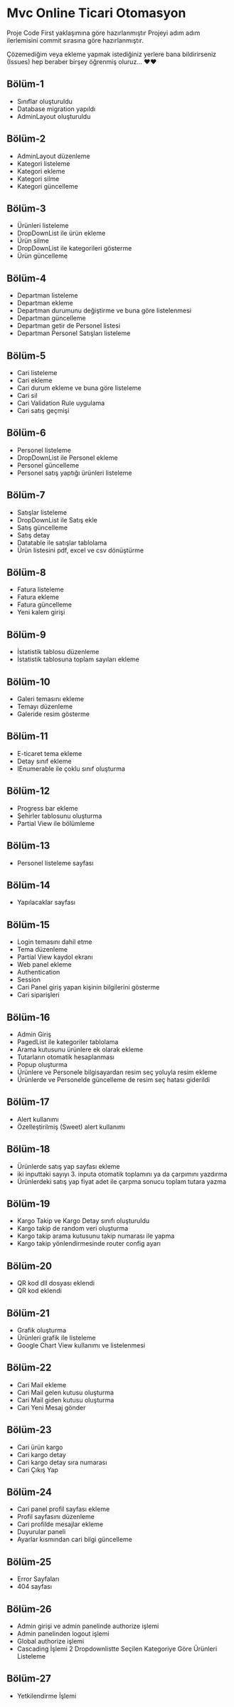 # Mvc Online Ticari Otomasyon

Proje Code First yaklaşımına göre hazırlanmıştır
Projeyi adım adım ilerlemisini commit sırasına göre hazırlanmıştır.

Çözemediğim veya ekleme yapmak istediğiniz yerlere bana bildirirseniz (Issues) hep beraber birşey öğrenmiş oluruz... ♥♥

## Bölüm-1
- Sınıflar oluşturuldu
- Database migration yapıldı
- AdminLayout oluşturuldu

## Bölüm-2
- AdminLayout düzenleme
- Kategori listeleme
- Kategori ekleme
- Kategori silme
- Kategori güncelleme

## Bölüm-3
- Ürünleri listeleme 
- DropDownList ile ürün ekleme
- Ürün silme
- DropDownList ile kategorileri gösterme
- Ürün güncelleme

## Bölüm-4
- Departman listeleme
- Departman ekleme
- Departman durumunu değiştirme ve buna göre listelenmesi
- Departman güncelleme
- Departman getir de Personel listesi
- Departman Personel Satışları listeleme

## Bölüm-5
- Cari listeleme
- Cari ekleme
- Cari durum ekleme ve buna göre listeleme
- Cari sil
- Cari Validation Rule uygulama
- Cari satış geçmişi

## Bölüm-6
- Personel listeleme
- DropDownList  ile Personel ekleme
- Personel güncelleme
- Personel satış yaptığı ürünleri listeleme

## Bölüm-7
- Satışlar listeleme
- DropDownList ile Satış ekle 
- Satış güncelleme
- Satış detay
- Datatable ile satışlar tablolama
- Ürün listesini pdf, excel ve csv dönüştürme

## Bölüm-8
- Fatura listeleme
- Fatura ekleme
- Fatura güncelleme
- Yeni kalem girişi

## Bölüm-9
- İstatistik tablosu düzenleme
- İstatistik tablosuna toplam sayıları ekleme

## Bölüm-10
- Galeri temasını ekleme 
- Temayı düzenleme
- Galeride resim gösterme

## Bölüm-11
- E-ticaret tema ekleme
- Detay sınıf ekleme
- IEnumerable ile çoklu sınıf oluşturma

## Bölüm-12
- Progress bar ekleme
- Şehirler tablosunu oluşturma
- Partial View ile bölümleme

## Bölüm-13
- Personel listeleme sayfası

## Bölüm-14
- Yapılacaklar sayfası

## Bölüm-15
- Login temasını dahil etme
- Tema düzenleme
- Partial View kaydol ekranı
- Web panel ekleme
- Authentication 
- Session
- Cari Panel giriş yapan kişinin bilgilerini gösterme
- Cari siparişleri

## Bölüm-16
- Admin Giriş
- PagedList ile kategoriler tablolama
- Arama kutusunu ürünlere ek olarak ekleme
-  Tutarların otomatik hesaplanması
- Popup oluşturma
- Ürünlere ve Personele bilgisayardan resim seç yoluyla resim ekleme
- Ürünlerde ve Personelde güncelleme de resim seç hatası giderildi

## Bölüm-17
- Alert kullanımı
- Özelleştirilmiş (Sweet) alert kullanımı

## Bölüm-18
- Ürünlerde satış yap sayfası ekleme
- iki inputtaki sayıyı 3. inputa otomatik toplamını ya da çarpımını yazdırma
- Ürünlerdeki satış yap fiyat adet ile çarpma sonucu toplam tutara yazma 

## Bölüm-19
- Kargo Takip ve Kargo Detay sınıfı oluşturuldu
- Kargo takip de random veri oluşturma
- Kargo takip arama kutusunu takip numarası ile yapma
- Kargo takip yönlendirmesinde router config ayarı

## Bölüm-20
- QR kod dll dosyası eklendi
- QR kod eklendi

## Bölüm-21
- Grafik oluşturma
- Ürünleri grafik ile listeleme
- Google Chart View kullanımı ve listelenmesi

## Bölüm-22
- Cari Mail ekleme
- Cari Mail gelen kutusu oluşturma
- Cari Mail giden kutusu oluşturma
- Cari Yeni Mesaj gönder

## Bölüm-23
- Cari ürün kargo
- Cari kargo detay
- Cari kargo detay sıra numarası
- Cari Çıkış Yap

## Bölüm-24
- Cari panel profil sayfası ekleme
- Profil sayfasını düzenleme
- Cari profilde mesajlar ekleme
- Duyurular paneli
- Ayarlar kısmından cari bilgi güncelleme

## Bölüm-25
- Error Sayfaları
- 404 sayfası

## Bölüm-26
- Admin girişi ve admin panelinde authorize işlemi
- Admin panelinden logout işlemi
- Global authorize işlemi
- Cascading İşlemi 2 Dropdownlistte Seçilen Kategoriye Göre Ürünleri Listeleme

## Bölüm-27
- Yetkilendirme İşlemi
